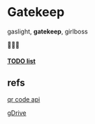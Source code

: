 # Gatekeep

gaslight, **gatekeep**, girlboss

💅💅💅

#### [TODO list](./TODO.md)

## refs

[qr code api](https://goqr.me/api/)

[gDrive](https://drive.google.com/drive/folders/1grBL7y0ZVH7J0m2zShPvi6TA3vHeRNWK?usp=sharing)
